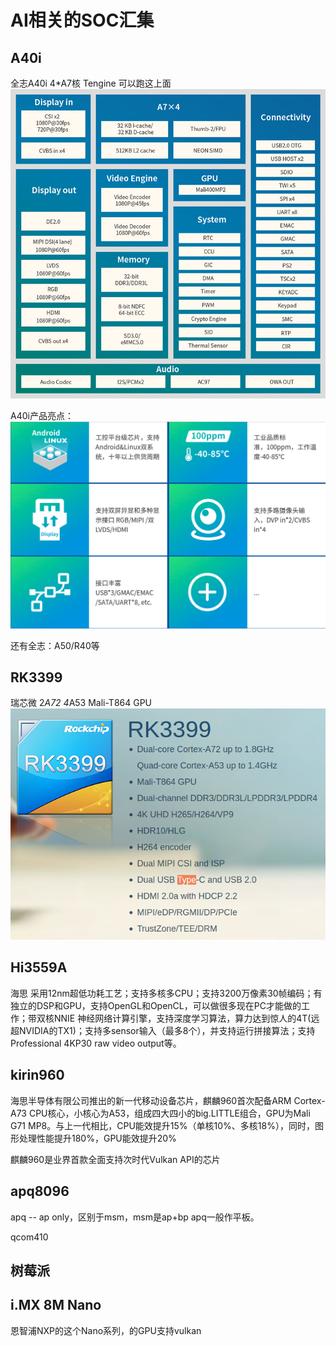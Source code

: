
# AI相关的SOC汇集

## A40i
全志A40i 4*A7核  Tengine 可以跑这上面
![A40i](https://github.com/frankieGitHub/myAI/blob/master/srcImg/A40i.jpg)

A40i产品亮点：
![A40i](https://github.com/frankieGitHub/myAI/blob/master/srcImg/A40i产品亮点.png)


还有全志：A50/R40等
## RK3399
瑞芯微 2*A72   4*A53   Mali-T864 GPU
![RK3399](https://github.com/frankieGitHub/myAI/blob/master/srcImg/RK3399.png)

## Hi3559A
海思
采用12nm超低功耗工艺；支持多核多CPU；支持3200万像素30帧编码；有独立的DSP和GPU，支持OpenGL和OpenCL，可以做很多现在PC才能做的工作；带双核NNIE 神经网络计算引擎，支持深度学习算法，算力达到惊人的4T(远超NVIDIA的TX1)；支持多sensor输入（最多8个），并支持运行拼接算法；支持Professional 4KP30 raw video output等。

## kirin960
海思半导体有限公司推出的新一代移动设备芯片，麒麟960首次配备ARM Cortex-A73 CPU核心，小核心为A53，组成四大四小的big.LITTLE组合，GPU为Mali G71 MP8。与上一代相比，CPU能效提升15%（单核10%、多核18%），同时，图形处理性能提升180%，GPU能效提升20%

麒麟960是业界首款全面支持次时代Vulkan API的芯片

## apq8096
apq -- ap only，区别于msm，msm是ap+bp
apq一般作平板。

qcom410

## 树莓派

## i.MX 8M Nano
恩智浦NXP的这个Nano系列，的GPU支持vulkan

## 
